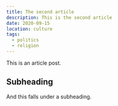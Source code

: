 ```yaml
---
title: The second article
description: This is the second article
date: 2020-09-15
location: culture
tags:
  - politics
  - religion
---
```

This is an article post.

## Subheading

And this falls under a subheading.
